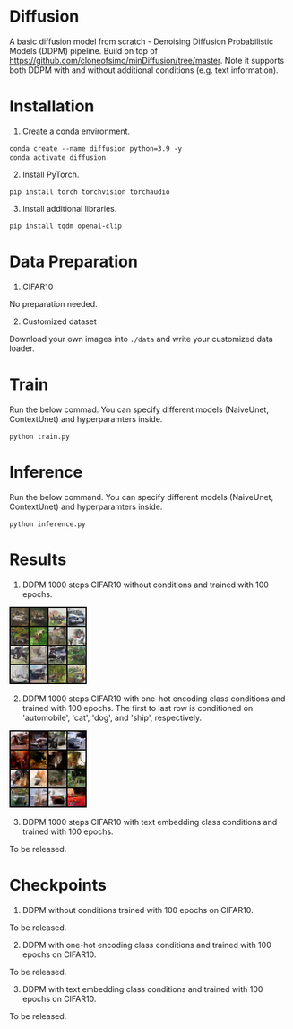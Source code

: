 # Diffusion
A basic diffusion model from scratch - Denoising Diffusion Probabilistic Models (DDPM) pipeline. Build on top of https://github.com/cloneofsimo/minDiffusion/tree/master. Note it supports both DDPM with and without additional conditions (e.g. text information).

# Installation
1. Create a conda environment.
```
conda create --name diffusion python=3.9 -y
conda activate diffusion
```

2. Install PyTorch.
```
pip install torch torchvision torchaudio
```

3. Install additional libraries.
```
pip install tqdm openai-clip
```

# Data Preparation
1. CIFAR10

No preparation needed.

2. Customized dataset

Download your own images into ```./data``` and write your customized data loader.

# Train
Run the below commad. You can specify different models (NaiveUnet, ContextUnet) and hyperparamters inside.
```
python train.py
```

# Inference
Run the below command. You can specify different models (NaiveUnet, ContextUnet) and hyperparamters inside.
```
python inference.py
```

# Results
1. DDPM 1000 steps CIFAR10 without conditions and trained with 100 epochs.

![Generated images](https://github.com/liuch37/diffusion/blob/main/misc/ddpm_sample_cifar_99_naiveunet.png)

2. DDPM 1000 steps CIFAR10 with one-hot encoding class conditions and trained with 100 epochs. The first to last row is conditioned on 'automobile', 'cat', 'dog', and 'ship', respectively.

![Generated images](https://github.com/liuch37/diffusion/blob/main/misc/ddpm_sample_cifar_99_contextunet.png)

3. DDPM 1000 steps CIFAR10 with text embedding class conditions and trained with 100 epochs.

To be released.

# Checkpoints
1. DDPM without conditions trained with 100 epochs on CIFAR10.

To be released.

2. DDPM with one-hot encoding class conditions and trained with 100 epochs on CIFAR10.

To be released.

3. DDPM with text embedding class conditions and trained with 100 epochs on CIFAR10.

To be released.
